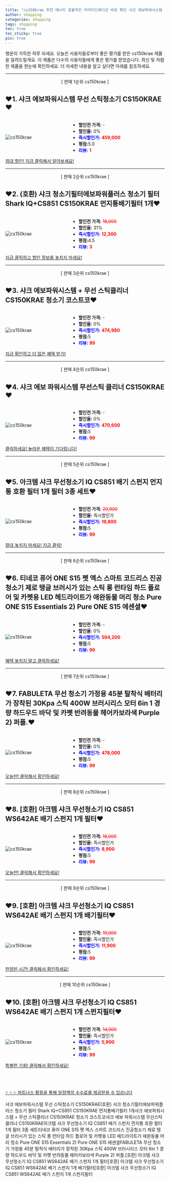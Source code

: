 ```yaml
---
title: "cs150krae 추천 에너지 효율적인 리미티드에디션 바로 확인 샤크 에보파워시스템 무선 스틱청소기 CS150KRAE"
author: shopping
categories: shopping
tags: shopping
toc: true
toc_sticky: true
pin: true
---
```

행운이 가득한 하루 되세요. 오늘은 사용자들로부터 좋은 평가를 받은 cs150krae 제품을 알려드릴게요. 이 제품은 다수의 사용자들에게 좋은 평가를 받았습니다. 최신 및 저렴한 제품을 한눈에 확인하세요. 더 자세한 내용을 알고 싶다면 아래를 참조하세요.

---
<p class="toplist" style="margin: 0 auto; display: block; width: fit-content;">[ 판매 1순위 cs150krae ]</p>

<h2><strong>❤️1. 샤크 에보파워시스템 무선 스틱청소기 CS150KRAE❤️</strong></h2>

<div style="display: flex; align-items: center;">
    <div style="flex: 0.4;">
        <img src="https://thumbnail8.coupangcdn.com/thumbnails/remote/230x230ex/image/vendor_inventory/a345/f2012a59784a4323e26c60a1fd6be1888f5ea306712822d8b7ebef29896b.jpg" alt="cs150krae" style="max-width: 100%;">
    </div>
    <div style="flex: 0.6; margin-left: 10px;">
        <ul>
            <li><strong>할인전 가격:</strong> <del style="color: red;">-</del></li>
            <li><strong>할인율:</strong> 0%</li>
            <li><span style='color:blue'><strong>즉시할인가:</strong></span> <span style='color:red'><strong>459,000</strong></span></li>
            <li><strong>평점:</strong>5.0</li>
            <li><span style='color:blue'><strong>리뷰:</strong></span> <span style='color:red'><strong>1</strong></span></li>
        </ul>
    </div>
</div>
<div class="center">
    <a href="https://William4Davisa.github.io?lptag=AF9450613&subid=githubio&pageKey=8024817666&traceid=V0-153&itemId=22426561972&vendorItemId=89471252724" class="myButton">
        최대 할인! 지금 클릭해서 알아보세요!
    </a>
</div>


---
<p class="toplist" style="margin: 0 auto; display: block; width: fit-content;">[ 판매 2순위 cs150krae ]</p>

<h2><strong>❤️2. (호환) 샤크 청소기필터에보파워플러스 청소기 필터 Shark IQ+CS851 CS150KRAE 먼지통배기필터 1개❤️</strong></h2>

<div style="display: flex; align-items: center;">
    <div style="flex: 0.4;">
        <img src="https://thumbnail10.coupangcdn.com/thumbnails/remote/230x230ex/image/vendor_inventory/e5b2/a287b4aab27ef739149971633cc3b2b67e9827bd2bae18783556891c025a.png" alt="cs150krae" style="max-width: 100%;">
    </div>
    <div style="flex: 0.6; margin-left: 10px;">
        <ul>
            <li><strong>할인전 가격:</strong> <del style="color: red;">18,000</del></li>
            <li><strong>할인율:</strong> 31%</li>
            <li><span style='color:blue'><strong>즉시할인가:</strong></span> <span style='color:red'><strong>12,300</strong></span></li>
            <li><strong>평점:</strong>4.5</li>
            <li><span style='color:blue'><strong>리뷰:</strong></span> <span style='color:red'><strong>3</strong></span></li>
        </ul>
    </div>
</div>
<div class="center">
    <a href="https://William4Davisa.github.io?lptag=AF9450613&subid=githubio&pageKey=7939868423&traceid=V0-153&itemId=21865649405&vendorItemId=88913835006" class="myButton">
        지금 클릭하고 할인 정보를 놓치지 마세요!
    </a>
</div>


---
<p class="toplist" style="margin: 0 auto; display: block; width: fit-content;">[ 판매 3순위 cs150krae ]</p>

<h2><strong>❤️3. 샤크 에보파워시스템 + 무선 스틱클리너 CS150KRAE 청소기 코스트코❤️</strong></h2>

<div style="display: flex; align-items: center;">
    <div style="flex: 0.4;">
        <img src="https://thumbnail7.coupangcdn.com/thumbnails/remote/230x230ex/image/vendor_inventory/5fca/3405a78a03b220ad9f5ba5166d7a7cdd6aa7c13a27696cab5091de16e9af.jpg" alt="cs150krae" style="max-width: 100%;">
    </div>
    <div style="flex: 0.6; margin-left: 10px;">
        <ul>
            <li><strong>할인전 가격:</strong> <del style="color: red;">-</del></li>
            <li><strong>할인율:</strong> 0%</li>
            <li><span style='color:blue'><strong>즉시할인가:</strong></span> <span style='color:red'><strong>474,980</strong></span></li>
            <li><strong>평점:</strong>5</li>
            <li><span style='color:blue'><strong>리뷰:</strong></span> <span style='color:red'><strong>99</strong></span></li>
        </ul>
    </div>
</div>
<div class="center">
    <a href="https://William4Davisa.github.io?lptag=AF9450613&subid=githubio&pageKey=8181133344&traceid=V0-153&itemId=23390411442&vendorItemId=90418887712" class="myButton">
        지금 확인하고 더 많은 혜택 받기!
    </a>
</div>


---
<p class="toplist" style="margin: 0 auto; display: block; width: fit-content;">[ 판매 4순위 cs150krae ]</p>

<h2><strong>❤️4. 샤크 에보 파워시스템 무선스틱 클리너 CS150KRAE❤️</strong></h2>

<div style="display: flex; align-items: center;">
    <div style="flex: 0.4;">
        <img src="https://thumbnail7.coupangcdn.com/thumbnails/remote/230x230ex/image/vendor_inventory/2817/086417203abd60108b0b2549fa5cbe602a6d4b07521d0b1bf576c73754e3.JPG" alt="cs150krae" style="max-width: 100%;">
    </div>
    <div style="flex: 0.6; margin-left: 10px;">
        <ul>
            <li><strong>할인전 가격:</strong> <del style="color: red;">-</del></li>
            <li><strong>할인율:</strong> 0%</li>
            <li><span style='color:blue'><strong>즉시할인가:</strong></span> <span style='color:red'><strong>470,600</strong></span></li>
            <li><strong>평점:</strong>5</li>
            <li><span style='color:blue'><strong>리뷰:</strong></span> <span style='color:red'><strong>99</strong></span></li>
        </ul>
    </div>
</div>
<div class="center">
    <a href="https://William4Davisa.github.io?lptag=AF9450613&subid=githubio&pageKey=8058642444&traceid=V0-153&itemId=22628216349&vendorItemId=89834595228" class="myButton">
        클릭하세요! 놀라운 혜택이 기다립니다!
    </a>
</div>


---
<p class="toplist" style="margin: 0 auto; display: block; width: fit-content;">[ 판매 5순위 cs150krae ]</p>

<h2><strong>❤️5. 아크템 샤크 무선청소기 IQ CS851 배기 스펀지 먼지통 호환 필터 1개 필터 3종 세트❤️</strong></h2>

<div style="display: flex; align-items: center;">
    <div style="flex: 0.4;">
        <img src="https://thumbnail8.coupangcdn.com/thumbnails/remote/230x230ex/image/vendor_inventory/f430/1dd6ef8253439d5fbcfbc29edd7f79352d4be6a34650796f70c285f064c2.png" alt="cs150krae" style="max-width: 100%;">
    </div>
    <div style="flex: 0.6; margin-left: 10px;">
        <ul>
            <li><strong>할인전 가격:</strong> <del style="color: red;">29,900</del></li>
            <li><strong>할인율:</strong> 즉시할인가</li>
            <li><span style='color:blue'><strong>즉시할인가:</strong></span> <span style='color:red'><strong>19,800</strong></span></li>
            <li><strong>평점:</strong>5</li>
            <li><span style='color:blue'><strong>리뷰:</strong></span> <span style='color:red'><strong>99</strong></span></li>
        </ul>
    </div>
</div>
<div class="center">
    <a href="https://William4Davisa.github.io?lptag=AF9450613&subid=githubio&pageKey=8249539616&traceid=V0-153&itemId=23747935438&vendorItemId=90772487604" class="myButton">
        절대 놓치지 마세요! 지금 클릭!
    </a>
</div>


---
<p class="toplist" style="margin: 0 auto; display: block; width: fit-content;">[ 판매 6순위 cs150krae ]</p>

<h2><strong>❤️6. 티네코 퓨어 ONE S15 펫 엑스 스마트 코드리스 진공청소기 제로 탱글 브러시가 있는 스틱 롱 런타임 하드 플로어 및 카펫용 LED 헤드라이트가 애완동물 머리 청소 Pure ONE S15 Essentials 2) Pure ONE S15 에센셜❤️</strong></h2>

<div style="display: flex; align-items: center;">
    <div style="flex: 0.4;">
        <img src="https://thumbnail6.coupangcdn.com/thumbnails/remote/230x230ex/image/vendor_inventory/d45b/14bb63d9b74b28cfd413085cc383b553282f5e6893beda018eb4c90f4bed.jpg" alt="cs150krae" style="max-width: 100%;">
    </div>
    <div style="flex: 0.6; margin-left: 10px;">
        <ul>
            <li><strong>할인전 가격:</strong> <del style="color: red;">-</del></li>
            <li><strong>할인율:</strong> 0%</li>
            <li><span style='color:blue'><strong>즉시할인가:</strong></span> <span style='color:red'><strong>594,200</strong></span></li>
            <li><strong>평점:</strong>5</li>
            <li><span style='color:blue'><strong>리뷰:</strong></span> <span style='color:red'><strong>99</strong></span></li>
        </ul>
    </div>
</div>
<div class="center">
    <a href="https://William4Davisa.github.io?lptag=AF9450613&subid=githubio&pageKey=7829260679&traceid=V0-153&itemId=21288692668&vendorItemId=88817040108" class="myButton">
        혜택 놓치지 말고 클릭하세요!
    </a>
</div>


---
<p class="toplist" style="margin: 0 auto; display: block; width: fit-content;">[ 판매 7순위 cs150krae ]</p>

<h2><strong>❤️7. FABULETA 무선 청소기 가정용 45분 탈착식 배터리가 장착된 30Kpa 스틱 400W 브러시리스 모터 6in 1 경량 하드우드 바닥 및 카펫 반려동물 헤어카보라색 Purple 2) 퍼플.❤️</strong></h2>

<div style="display: flex; align-items: center;">
    <div style="flex: 0.4;">
        <img src="https://thumbnail7.coupangcdn.com/thumbnails/remote/230x230ex/image/vendor_inventory/f02f/f99d70d8c469ce6ea5b424149c0d1bfbb44cad0b18c24001df96e9c0ad7a.jpg" alt="cs150krae" style="max-width: 100%;">
    </div>
    <div style="flex: 0.6; margin-left: 10px;">
        <ul>
            <li><strong>할인전 가격:</strong> <del style="color: red;">-</del></li>
            <li><strong>할인율:</strong> 0%</li>
            <li><span style='color:blue'><strong>즉시할인가:</strong></span> <span style='color:red'><strong>478,000</strong></span></li>
            <li><strong>평점:</strong>5</li>
            <li><span style='color:blue'><strong>리뷰:</strong></span> <span style='color:red'><strong>99</strong></span></li>
        </ul>
    </div>
</div>
<div class="center">
    <a href="https://William4Davisa.github.io?lptag=AF9450613&subid=githubio&pageKey=8177661786&traceid=V0-153&itemId=23374265982&vendorItemId=90404418640" class="myButton">
        오늘만! 클릭해서 확인하세요!
    </a>
</div>


---
<p class="toplist" style="margin: 0 auto; display: block; width: fit-content;">[ 판매 8순위 cs150krae ]</p>

<h2><strong>❤️8. [호환] 아크템 샤크 무선청소기 IQ CS851 WS642AE 배기 스펀지 1개 필터❤️</strong></h2>

<div style="display: flex; align-items: center;">
    <div style="flex: 0.4;">
        <img src="https://thumbnail7.coupangcdn.com/thumbnails/remote/230x230ex/image/vendor_inventory/80f3/aed1748f61b030ebf93b784ee89ccff0c4434fad76048d6816b332da8053.png" alt="cs150krae" style="max-width: 100%;">
    </div>
    <div style="flex: 0.6; margin-left: 10px;">
        <ul>
            <li><strong>할인전 가격:</strong> <del style="color: red;">18,000</del></li>
            <li><strong>할인율:</strong> 즉시할인가</li>
            <li><span style='color:blue'><strong>즉시할인가:</strong></span> <span style='color:red'><strong>8,900</strong></span></li>
            <li><strong>평점:</strong>5</li>
            <li><span style='color:blue'><strong>리뷰:</strong></span> <span style='color:red'><strong>99</strong></span></li>
        </ul>
    </div>
</div>
<div class="center">
    <a href="https://William4Davisa.github.io?lptag=AF9450613&subid=githubio&pageKey=8233943383&traceid=V0-153&itemId=23701147859&vendorItemId=90726202363" class="myButton">
        오늘만! 클릭해서 확인하세요!
    </a>
</div>


---
<p class="toplist" style="margin: 0 auto; display: block; width: fit-content;">[ 판매 9순위 cs150krae ]</p>

<h2><strong>❤️9. [호환] 아크템 샤크 무선청소기 IQ CS851 WS642AE 배기 스펀지 1개 배기필터❤️</strong></h2>

<div style="display: flex; align-items: center;">
    <div style="flex: 0.4;">
        <img src="https://thumbnail10.coupangcdn.com/thumbnails/remote/230x230ex/image/vendor_inventory/a367/a348ec67c71d1539b8961ab683416cd35f4a78ddf383a851660b07e1c481.png" alt="cs150krae" style="max-width: 100%;">
    </div>
    <div style="flex: 0.6; margin-left: 10px;">
        <ul>
            <li><strong>할인전 가격:</strong> <del style="color: red;">19,000</del></li>
            <li><strong>할인율:</strong> 즉시할인가</li>
            <li><span style='color:blue'><strong>즉시할인가:</strong></span> <span style='color:red'><strong>11,900</strong></span></li>
            <li><strong>평점:</strong>5</li>
            <li><span style='color:blue'><strong>리뷰:</strong></span> <span style='color:red'><strong>99</strong></span></li>
        </ul>
    </div>
</div>
<div class="center">
    <a href="https://William4Davisa.github.io?lptag=AF9450613&subid=githubio&pageKey=8233943383&traceid=V0-153&itemId=23701147857&vendorItemId=90726202358" class="myButton">
        한정된 시간! 클릭해서 확인하세요!
    </a>
</div>


---
<p class="toplist" style="margin: 0 auto; display: block; width: fit-content;">[ 판매 10순위 cs150krae ]</p>

<h2><strong>❤️10. [호환] 아크템 샤크 무선청소기 IQ CS851 WS642AE 배기 스펀지 1개 스펀지필터❤️</strong></h2>

<div style="display: flex; align-items: center;">
    <div style="flex: 0.4;">
        <img src="https://thumbnail6.coupangcdn.com/thumbnails/remote/230x230ex/image/vendor_inventory/1ba5/e213ffc417d7405baa359872882141a38215b5d0c94064499414429f6dfd.png" alt="cs150krae" style="max-width: 100%;">
    </div>
    <div style="flex: 0.6; margin-left: 10px;">
        <ul>
            <li><strong>할인전 가격:</strong> <del style="color: red;">14,000</del></li>
            <li><strong>할인율:</strong> 즉시할인가</li>
            <li><span style='color:blue'><strong>즉시할인가:</strong></span> <span style='color:red'><strong>5,900</strong></span></li>
            <li><strong>평점:</strong>5</li>
            <li><span style='color:blue'><strong>리뷰:</strong></span> <span style='color:red'><strong>99</strong></span></li>
        </ul>
    </div>
</div>
<div class="center">
    <a href="https://William4Davisa.github.io?lptag=AF9450613&subid=githubio&pageKey=8233943383&traceid=V0-153&itemId=23701147861&vendorItemId=90726202370" class="myButton">
        특별한 기회! 클릭해서 확인하세요!
    </a>
</div>

<br><br><br>[💦 💦 💦 파트너스 활동을 통해 일정액의 수수료를 제공받을 수 있습니다](https://link.coupang.com/a/bcpT2c)<br><br>샤크 에보파워시스템 무선 스틱청소기 CS150KRAE(호환) 샤크 청소기필터에보파워플러스 청소기 필터 Shark IQ+CS851 CS150KRAE 먼지통배기필터 1개샤크 에보파워시스템 + 무선 스틱클리너 CS150KRAE 청소기 코스트코샤크 에보 파워시스템 무선스틱 클리너 CS150KRAE아크템 샤크 무선청소기 IQ CS851 배기 스펀지 먼지통 호환 필터 1개 필터 3종 세트티네코 퓨어 ONE S15 펫 엑스 스마트 코드리스 진공청소기 제로 탱글 브러시가 있는 스틱 롱 런타임 하드 플로어 및 카펫용 LED 헤드라이트가 애완동물 머리 청소 Pure ONE S15 Essentials 2) Pure ONE S15 에센셜FABULETA 무선 청소기 가정용 45분 탈착식 배터리가 장착된 30Kpa 스틱 400W 브러시리스 모터 6in 1 경량 하드우드 바닥 및 카펫 반려동물 헤어카보라색 Purple 2) 퍼플.[호환] 아크템 샤크 무선청소기 IQ CS851 WS642AE 배기 스펀지 1개 필터[호환] 아크템 샤크 무선청소기 IQ CS851 WS642AE 배기 스펀지 1개 배기필터[호환] 아크템 샤크 무선청소기 IQ CS851 WS642AE 배기 스펀지 1개 스펀지필터